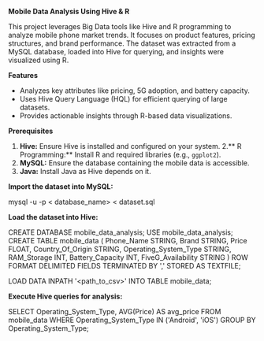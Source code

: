  **Mobile Data Analysis Using Hive & R**

This project leverages Big Data tools like Hive and R programming to analyze mobile phone market trends. It focuses on product features, pricing structures, and brand performance. The dataset was extracted from a MySQL database, loaded into Hive for querying, and insights were visualized using R.

 **Features**
- Analyzes key attributes like pricing, 5G adoption, and battery capacity.
- Uses Hive Query Language (HQL) for efficient querying of large datasets.
- Provides actionable insights through R-based data visualizations.

**Prerequisites**
1. **Hive:** Ensure Hive is installed and configured on your system.
2.** R Programming:** Install R and required libraries (e.g., `ggplot2`).
3. **MySQL:** Ensure the database containing the mobile data is accessible.
4. **Java:** Install Java as Hive depends on it.

**Import the dataset into MySQL:**

mysql -u <username> -p < database_name> < dataset.sql


**Load the dataset into Hive:**



CREATE DATABASE mobile_data_analysis;
USE mobile_data_analysis;
CREATE TABLE mobile_data (
    Phone_Name STRING,
    Brand STRING,
    Price FLOAT,
    Country_Of_Origin STRING,
    Operating_System_Type STRING,
    RAM_Storage INT,
    Battery_Capacity INT,
    FiveG_Availability STRING
)
ROW FORMAT DELIMITED
FIELDS TERMINATED BY ','
STORED AS TEXTFILE;

LOAD DATA INPATH '<path_to_csv>' INTO TABLE mobile_data;


**Execute Hive queries for analysis:**


SELECT Operating_System_Type, AVG(Price) AS avg_price
FROM mobile_data
WHERE Operating_System_Type IN ('Android', 'iOS')
GROUP BY Operating_System_Type;
